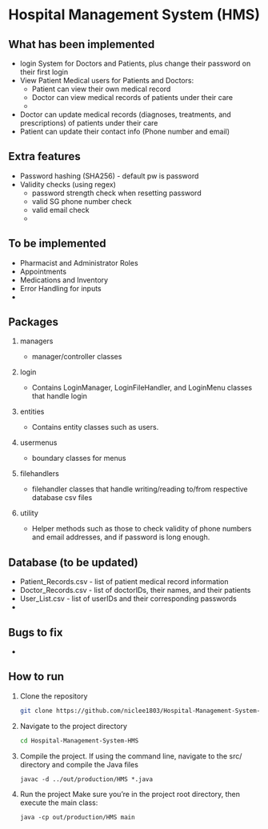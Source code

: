 # Hospital Management System (HMS)

## What has been implemented
* login System for Doctors and Patients, plus change their password on their first login
* View Patient Medical users for Patients and Doctors:
  * Patient can view their own medical record
  * Doctor can view medical records of patients under their care
  * 
* Doctor can update medical records (diagnoses, treatments, and prescriptions) of patients under their care
* Patient can update their contact info (Phone number and email)

## Extra features
* Password hashing (SHA256) - default pw is password
* Validity checks (using regex)
  * password strength check when resetting password
  * valid SG phone number check
  * valid email check
  * 

## To be implemented
* Pharmacist and Administrator Roles
* Appointments
* Medications and Inventory
* Error Handling for inputs
* 

## Packages
1. managers
   * manager/controller classes

2. login
   * Contains LoginManager, LoginFileHandler, and LoginMenu classes that handle login

3. entities
   * Contains entity classes such as users.

4. usermenus
   * boundary classes for menus
     
5. filehandlers
   * filehandler classes that handle writing/reading to/from respective database csv files

7. utility
   * Helper methods such as those to check validity of phone numbers and email addresses, and if password is long enough.

## Database (to be updated)
* Patient_Records.csv - list of patient medical record information
* Doctor_Records.csv - list of doctorIDs, their names, and their patients
* User_List.csv - list of userIDs and their corresponding passwords
* 

## Bugs to fix
*

## How to run
1. Clone the repository
   
   ```sh
   git clone https://github.com/niclee1803/Hospital-Management-System-HMS.git
   ```
   
3. Navigate to the project directory
   
   ```sh
   cd Hospital-Management-System-HMS
   ```
   
4. Compile the project. If using the command line, navigate to the src/ directory and compile the Java files
   
   ```
   javac -d ../out/production/HMS *.java
   ```
   
5. Run the project Make sure you’re in the project root directory, then execute the main class:
   
   ```
   java -cp out/production/HMS main
   ```
